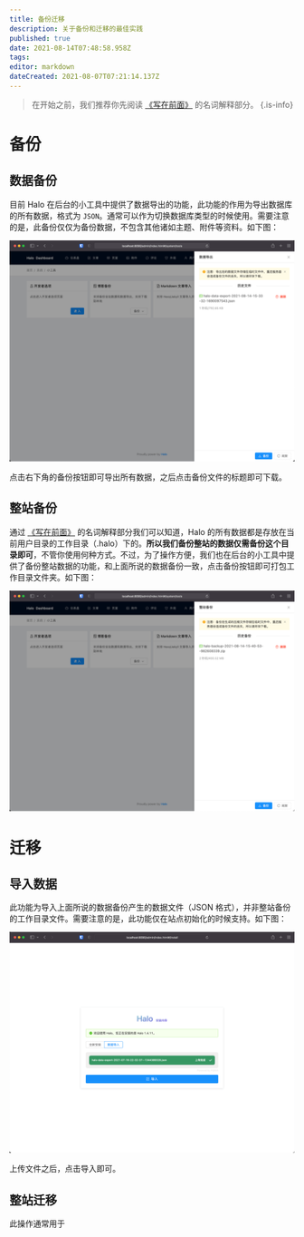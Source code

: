 ```yaml
---
title: 备份迁移
description: 关于备份和迁移的最佳实践
published: true
date: 2021-08-14T07:48:58.958Z
tags: 
editor: markdown
dateCreated: 2021-08-07T07:21:14.137Z
---
```


> 在开始之前，我们推荐你先阅读 [《写在前面》](/install/prepare) 的名词解释部分。
{.is-info}

# 备份

## 数据备份

目前 Halo 在后台的小工具中提供了数据导出的功能，此功能的作用为导出数据库的所有数据，格式为 `JSON`。通常可以作为切换数据库类型的时候使用。需要注意的是，此备份仅仅为备份数据，不包含其他诸如主题、附件等资料。如下图：

![halo-data-export.png](/assets/halo-data-export.png)

点击右下角的备份按钮即可导出所有数据，之后点击备份文件的标题即可下载。

## 整站备份

通过 [《写在前面》](/install/prepare) 的名词解释部分我们可以知道，Halo 的所有数据都是存放在当前用户目录的工作目录（.halo）下的。**所以我们备份整站的数据仅需备份这个目录即可**，不管你使用何种方式。不过，为了操作方便，我们也在后台的小工具中提供了备份整站数据的功能，和上面所说的数据备份一致，点击备份按钮即可打包工作目录文件夹。如下图：

![halo-workspace-export.png](/assets/halo-workspace-export.png)

# 迁移

## 导入数据

此功能为导入上面所说的数据备份产生的数据文件（JSON 格式），并非整站备份的工作目录文件。需要注意的是，此功能仅在站点初始化的时候支持。如下图：

![halo-data-import.png](/assets/halo-data-import.png)

上传文件之后，点击导入即可。

## 整站迁移

此操作通常用于